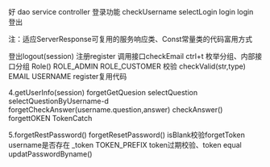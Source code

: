 好
                     dao                   service         controller
登录功能    checkUsername selectLogin          login            login
登出

注：适应ServerResponse可复用的服务响应类、Const常量类的代码富用方式


登出logout(session)
注册register 调用接口checkEmail  ctrl+t
枚举分组、内部接口分组 Role() ROLE_ADMIN ROLE_CUSTOMER
校验 checkValid(str,type) EMAIL USERNAME register复用代码

4.getUserInfo(session)
forgetGetQuesion selectQuestion selectQuestionByUsername-d
forgetCheckAnswer(username.question,answer)
checkAnswer() forgettOKEN  TokenCatch
    
5.forgetRestPassword() forgetResetPassword()
 isBlank校验forgetToken  username是否存在
_token TOKEN_PREFIX token过期校验、token equal
 updatPasswordByname() 